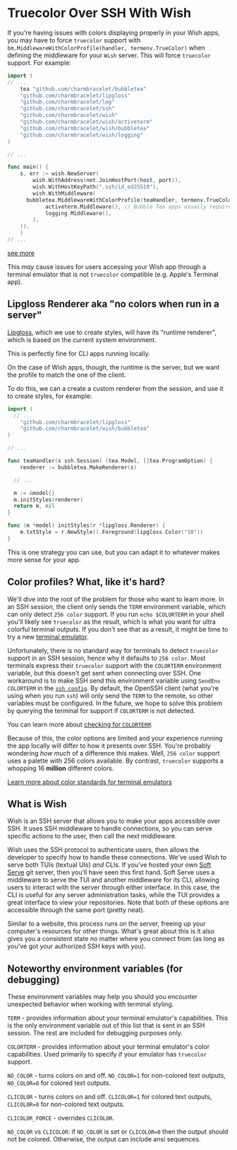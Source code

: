 # Truecolor Over SSH With Wish

If you're having issues with colors displaying properly in your Wish apps, you
may have to force `truecolor` support with
`bm.MiddlewareWithColorProfile(handler, termenv.TrueColor)` when defining the
middleware for your `Wish` server. This will force `truecolor` support. For
example:

```go
import (
// ...
    tea "github.com/charmbracelet/bubbletea"
	"github.com/charmbracelet/lipgloss"
	"github.com/charmbracelet/log"
	"github.com/charmbracelet/ssh"
	"github.com/charmbracelet/wish"
	"github.com/charmbracelet/wish/activeterm"
	"github.com/charmbracelet/wish/bubbletea"
	"github.com/charmbracelet/wish/logging"
)

// ...

func main() {
	s, err := wish.NewServer(
		wish.WithAddress(net.JoinHostPort(host, port)),
		wish.WithHostKeyPath(".ssh/id_ed25519"),
		wish.WithMiddleware(
      bubbletea.MiddlewareWithColorProfile(teaHandler, termenv.TrueColor) // Force truecolor.
			activeterm.Middleware(), // Bubble Tea apps usually require a PTY.
			logging.Middleware(),
		),
	)),
	)
// ...
```

[see more][examples-bubbletea]

This _may_ cause issues for users accessing your Wish app through a terminal
emulator that is not `truecolor` compatible (e.g. Apple's Terminal app).

## Lipgloss Renderer aka "no colors when run in a server"

[Lipgloss][], which we use to create styles, will have its "runtime renderer",
which is based on the current system environment.

This is perfectly fine for CLI apps running locally.

On the case of Wish apps, though, the runtime is the server, but we want the
profile to match the one of the client.

To do this, we can a create a custom renderer from the session, and use it to
create styles, for example:

```go
import (
  // ...
	"github.com/charmbracelet/lipgloss"
	"github.com/charmbracelet/wish/bubbletea"
)

// ...

func teaHandler(s ssh.Session) (tea.Model, []tea.ProgramOption) {
	renderer := bubbletea.MakeRenderer(s)

  // ...

  m := &model{}
  m.initStyles(renderer)
  return m, nil
}

func (m *model) initStyles(r *lipgloss.Renderer) {
	m.txtStyle = r.NewStyle().Foreground(lipgloss.Color("10"))
}
```

This is one strategy you can use, but you can adapt it to whatever makes more
sense for your app.

## Color profiles? What, like it's hard?

We'll dive into the root of the problem for those who want to learn more. In an
SSH session, the client only sends the `TERM` environment variable, which can
only detect `256 color` support. If you run `echo $COLORTERM` in your shell
you'll likely see `truecolor` as the result, which is what you want for ultra
colorful terminal outputs. If you don't see that as a result, it might be time
to try a new [terminal emulator][supported-emulators].

Unfortunately, there is no standard way for terminals to detect `truecolor`
support in an SSH session, hence why it defaults to `256 color`. Most terminals
express their `truecolor` support with the `COLORTERM` environment variable,
but this doesn't get sent when connecting over SSH. One workaround is to make
SSH send this environment variable using `SendEnv COLORTERM` in the [`ssh
config`][truecolor-ssh]. By default, the OpenSSH client (what you're using when
you run `ssh`) will only send the `TERM` to the remote, so other variables must
be configured. In the future, we hope to solve this problem by querying the
terminal for support if `COLORTERM` is not detected.

You can learn more about [checking for `COLORTERM`][colorterm-issue].

Because of this, the color options are limited and your experience running the
app locally will differ to how it presents over SSH. You're probably wondering
_how much_ of a difference this makes. Well, `256 color` support uses a palette
with 256 colors available. By contrast, `truecolor` supports a whopping 16
**million** different colors.

[Learn more about color standards for terminal emulators][termstandard]

## What is Wish

Wish is an SSH server that allows you to make your apps accessible over SSH. It
uses SSH middleware to handle connections, so you can serve specific actions to
the user, then call the next middleware.

Wish uses the SSH protocol to authenticate users, then allows the developer to
specify how to handle these connections. We've used Wish to serve both TUIs
(textual UIs) _and_ CLIs. If you've hosted your own [Soft Serve][soft] git
server, then you'll have seen this first hand. Soft Serve uses a middleware to
serve the TUI and another middleware for its CLI, allowing users to interact
with the server through either interface. In this case, the CLI is useful for
any server administration tasks, while the TUI provides a great interface to
view your repositories. Note that both of these options are accessible through
the same port (pretty neat).

Similar to a website, this process runs on the server, freeing up your computer's
resources for other things. What's great about this is it also gives you a
consistent state no matter where you connect from (as long as you've got your
authorized SSH keys with you).

## Noteworthy environment variables (for debugging)

These environment variables may help you should you encounter unexpected
behavior when working with terminal styling.

`TERM` - provides information about your terminal emulator's capabilities. This
is the only environment variable out of this list that is sent in an SSH
session. The rest are included for debugging purposes only.

`COLORTERM` - provides information about your terminal emulator's color
capabilities. Used primarily to specify if your emulator has `truecolor`
support.

`NO_COLOR` - turns colors on and off. `NO_COLOR=1` for non-colored text
outputs, `NO_COLOR=0` for colored text outputs.

`CLICOLOR` - turns colors on and off. `CLICOLOR=1` for colored text outputs,
`CLICOLOR=0` for non-colored text outputs.

`CLICOLOR_FORCE` - overrides `CLICOLOR`.

`NO_COLOR` vs `CLICOLOR`: if `NO_COLOR` is set or `CLICOLOR=0` then the output should
not be colored. Otherwise, the output can include ansi sequences.

[termstandard]: https://github.com/termstandard/colors
[supported-emulators]: https://github.com/termstandard/colors?tab=readme-ov-file#terminal-emulators
[truecolor-ssh]: https://fixnum.org/2023-03-22-helix-truecolor-ssh-screen/
[colorterm-issue]: https://github.com/termstandard/colors?tab=readme-ov-file#truecolor-detection
[examples-bubbletea]: https://github.com/charmbracelet/wish/blob/main/examples/bubbletea/main.go#L35
[soft]: https://github.com/charmbracelet/soft-serve
[termenv]: https://github.com/muesli/termenv/blob/345783024a348cbb893bf6f08f1d7ab79d2e22ff/termenv_unix.go#L53
[lipgloss]: https://github.com/charmbracelet/lipgloss
